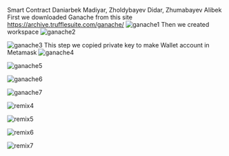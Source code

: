 Smart Contract                                      Daniarbek Madiyar, Zholdybayev Didar, Zhumabayev Alibek
First we downloaded Ganache from this site
https://archive.trufflesuite.com/ganache/
![ganache1](https://github.com/user-attachments/assets/8a765583-db31-418f-bd69-b3092b5404f2)
Then we created workspace
![ganache2](https://github.com/user-attachments/assets/ce7ae5b9-2f3b-442f-8795-0bcf323d5f68)

![ganache3](https://github.com/user-attachments/assets/cbdad097-afc9-4c6d-8c91-e285840e43c8)
This step we copied private key to make Wallet account in Metamask
![ganache4](https://github.com/user-attachments/assets/7b5d41c7-277f-4421-8778-17222fcd0792)

![ganache5](https://github.com/user-attachments/assets/7b19e1c3-f0dd-4f1d-8f77-7fcc9ff5161d)

![ganache6](https://github.com/user-attachments/assets/20f36aa5-3e14-43de-b8ce-d41441eb310b)

![ganache7](https://github.com/user-attachments/assets/c48b0487-b443-43fd-9792-465bfe6c364e)

![remix4](https://github.com/user-attachments/assets/3e293377-9bd8-4b09-8ebb-f969e92c15f2)

![remix5](https://github.com/user-attachments/assets/a35939ad-76ef-4c52-94f4-25506fe8eee2)

![remix6](https://github.com/user-attachments/assets/52e04910-0e49-45dc-a0f0-e30b6eeb4c85)

![remix7](https://github.com/user-attachments/assets/a5d3e178-0a56-48cb-a77a-b08d44b5ba94)


